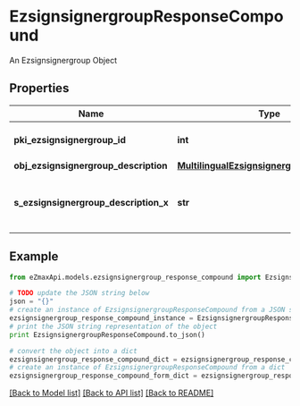 # EzsignsignergroupResponseCompound

An Ezsignsignergroup Object

## Properties

Name | Type | Description | Notes
------------ | ------------- | ------------- | -------------
**pki_ezsignsignergroup_id** | **int** | The unique ID of the Ezsignsignergroup | 
**obj_ezsignsignergroup_description** | [**MultilingualEzsignsignergroupDescription**](MultilingualEzsignsignergroupDescription.md) |  | 
**s_ezsignsignergroup_description_x** | **str** | The Description of the Ezsignsignergroup in the language of the requester | [optional] 

## Example

```python
from eZmaxApi.models.ezsignsignergroup_response_compound import EzsignsignergroupResponseCompound

# TODO update the JSON string below
json = "{}"
# create an instance of EzsignsignergroupResponseCompound from a JSON string
ezsignsignergroup_response_compound_instance = EzsignsignergroupResponseCompound.from_json(json)
# print the JSON string representation of the object
print EzsignsignergroupResponseCompound.to_json()

# convert the object into a dict
ezsignsignergroup_response_compound_dict = ezsignsignergroup_response_compound_instance.to_dict()
# create an instance of EzsignsignergroupResponseCompound from a dict
ezsignsignergroup_response_compound_form_dict = ezsignsignergroup_response_compound.from_dict(ezsignsignergroup_response_compound_dict)
```
[[Back to Model list]](../README.md#documentation-for-models) [[Back to API list]](../README.md#documentation-for-api-endpoints) [[Back to README]](../README.md)


